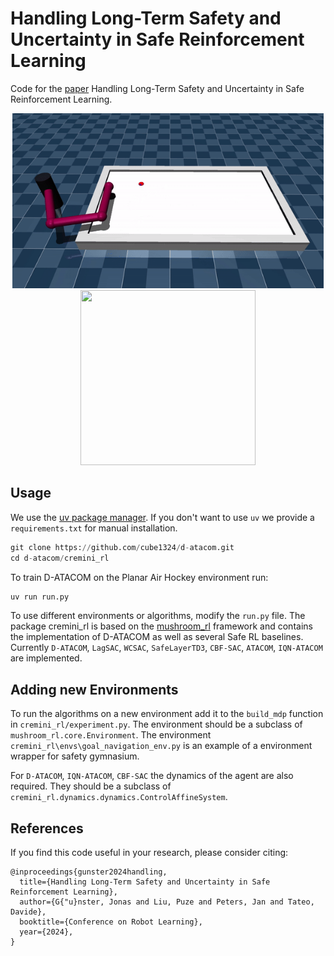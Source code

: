 # Handling Long-Term Safety and Uncertainty in Safe Reinforcement Learning

Code for the [paper](https://arxiv.org/abs/2409.12045) Handling Long-Term Safety and Uncertainty in Safe Reinforcement Learning. 

<p align="center">
<img src=figs/air_hockey.gif height="280">
<img src=figs/fvf.gif height="280" width="280">
</p>

## Usage
We use the [uv package manager](https://docs.astral.sh/uv/getting-started/installation/). If you don't want to use `uv` we provide a `requirements.txt` for manual installation. 
```python
git clone https://github.com/cube1324/d-atacom.git
cd d-atacom/cremini_rl
```
To train D-ATACOM on the Planar Air Hockey environment run:
```python
uv run run.py
```
To use different environments or algorithms, modify the `run.py` file. 
The package cremini_rl is based on the [mushroom_rl](https://github.com/MushroomRL/mushroom-rl) framework and contains the implementation of D-ATACOM as well as several Safe RL baselines. 
Currently `D-ATACOM`, `LagSAC`, `WCSAC`, `SafeLayerTD3`, `CBF-SAC`, `ATACOM`, `IQN-ATACOM` are implemented.

## Adding new Environments
To run the algorithms on a new environment add it to the `build_mdp` function in `cremini_rl/experiment.py`. 
The environment should be a subclass of `mushroom_rl.core.Environment`. The environment `cremini_rl\envs\goal_navigation_env.py` is an example of a environment wrapper for safety gymnasium.

For `D-ATACOM`, `IQN-ATACOM`, `CBF-SAC` the dynamics of the agent are also required. They should be a subclass of `cremini_rl.dynamics.dynamics.ControlAffineSystem`.  

## References
If you find this code useful in your research, please consider citing:
```bibtxt
@inproceedings{gunster2024handling,
  title={Handling Long-Term Safety and Uncertainty in Safe Reinforcement Learning},
  author={G{"u}nster, Jonas and Liu, Puze and Peters, Jan and Tateo, Davide},
  booktitle={Conference on Robot Learning},
  year={2024},
}
```

